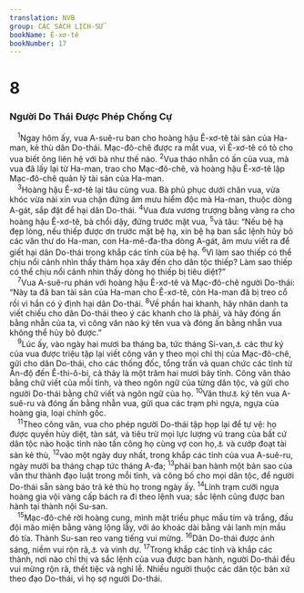 ```yaml
---
translation: NVB
group: CÁC SÁCH LỊCH-SỬ
bookName: Ê-xơ-tê 
bookNumber: 17
---
```


<div class="title"><h1>8</h1><h3>Người Do Thái Được Phép Chống Cự </h3></div>
<span class="verse et_8_1"> <sup>1</sup>Ngay hôm ấy, vua A-suê-ru ban cho hoàng hậu Ê-xơ-tê tài sản của Ha-man, kẻ thù dân Do-thái. Mạc-đô-chê được ra mắt vua, vì Ê-xơ-tê có tỏ cho vua biết ông liên hệ với bà như thế nào. </span>
<span class="verse et_8_2"><sup>2</sup>Vua tháo nhẫn có ấn của vua, mà vua đã lấy lại từ Ha-man, trao cho Mạc-đô-chê, và hoàng hậu Ê-xơ-tê lập Mạc-đô-chê quản lý tài sản của Ha-man. <br/></span>
<span class="verse et_8_3"> <sup>3</sup>Hoàng hậu Ê-xơ-tê lại tâu cùng vua. Bà phủ phục dưới chân vua, vừa khóc vừa nài xin vua chận đứng âm mưu hiểm độc mà Ha-man, thuộc dòng A-gát, sắp đặt để hại dân Do-thái. </span>
<span class="verse et_8_4"><sup>4</sup>Vua đưa vương trượng bằng vàng ra cho hoàng hậu Ê-xơ-tê, bà chổi dậy, đứng trước mặt vua, </span>
<span class="verse et_8_5"><sup>5</sup>và tâu: “Nếu bệ hạ đẹp lòng, nếu thiếp được ơn trước mặt bệ hạ, xin bệ hạ ban sắc lệnh hủy bỏ các văn thư do Ha-man, con Ha-mê-đa-tha dòng A-gát, âm mưu viết ra để giết hại dân Do-thái trong khắp các tỉnh của bệ hạ. </span>
<span class="verse et_8_6"><sup>6</sup>Vì làm sao thiếp có thể chịu nổi cảnh nhìn thấy thảm họa xảy đến cho dân tộc thiếp? Làm sao thiếp có thể chịu nổi cảnh nhìn thấy dòng họ thiếp bị tiêu diệt?” <br/></span>
<span class="verse et_8_7"> <sup>7</sup>Vua A-suê-ru phán với hoàng hậu Ê-xơ-tê và Mạc-đô-chê người Do-thái: “Này ta đã ban tài sản của Ha-man cho Ê-xơ-tê, còn Ha-man đã bị treo cổ rồi vì hắn có ý định hại dân Do-thái. </span>
<span class="verse et_8_8"><sup>8</sup>Về phần hai khanh, hãy nhân danh ta viết chiếu cho dân Do-thái theo ý các khanh cho là phải, và hãy đóng ấn bằng nhẫn của ta, vì công văn nào ký tên vua và đóng ấn bằng nhẫn vua không thể hủy bỏ được.” <br/></span>
<span class="verse et_8_9"> <sup>9</sup>Lúc ấy, vào ngày hai mươi ba tháng ba, tức tháng Si-van,<a data-toggle="tooltip" data-placement="bottom" title="Tương đương với 15 tháng 5 đến 15 tháng 6 tây lịch">⚓</a> các thư ký của vua được triệu tập lại viết công văn y theo mọi chỉ thị của Mạc-đô-chê, gửi cho dân Do-thái, cho các thống đốc, tổng trấn và quan chức các tỉnh từ Ấn-độ đến Ê-thi-ô-bi, cả thảy là một trăm hai mươi bảy tỉnh. Công văn thảo bằng chữ viết của mỗi tỉnh, và theo ngôn ngữ của từng dân tộc, và gửi cho người Do-thái bằng chữ viết và ngôn ngữ của họ. </span>
<span class="verse et_8_10"><sup>10</sup>Văn thư<a data-toggle="tooltip" data-placement="bottom" title="Nt: ông viết. Ctd: Mạc-đô-chê ra lệnh viết văn thư, ký tên…">⚓</a> ký tên vua A-suê-ru và đóng ấn bằng nhẫn vua, gửi qua các trạm phi ngựa, ngựa của hoàng gia, loại chính gốc. <br/></span>
<span class="verse et_8_11"> <sup>11</sup>Theo công văn, vua cho phép người Do-thái tập họp lại để tự vệ: họ được quyền hủy diệt, tàn sát, và tiêu trừ mọi lực lượng vũ trang của bất cứ dân tộc nào hoặc tỉnh nào tấn công họ cùng vợ con họ,<a data-toggle="tooltip" data-placement="bottom" title="Nt: trẻ con và phụ nữ">⚓</a> và cướp đoạt tài sản kẻ thù, </span>
<span class="verse et_8_12"><sup>12</sup>vào một ngày duy nhất, trong khắp các tỉnh của vua A-suê-ru, ngày mười ba tháng chạp tức tháng A-đa; </span>
<span class="verse et_8_13"><sup>13</sup>phải ban hành một bản sao của văn thư thành đạo luật trong mỗi tỉnh, và công bố cho mọi dân tộc, để người Do-thái sẵn sàng báo trả kẻ thù họ trong ngày ấy. </span>
<span class="verse et_8_14"><sup>14</sup>Lính trạm cưỡi ngựa hoàng gia vội vàng cấp bách ra đi theo lệnh vua; sắc lệnh cũng được ban hành tại thành nội Su-san. <br/></span>
<span class="verse et_8_15"> <sup>15</sup>Mạc-đô-chê rời hoàng cung, mình mặt triều phục mầu tím và trắng, đầu đội mão miện bằng vàng lộng lẫy, với áo khoác dài bằng vải lanh mịn mầu đỏ tía. Thành Su-san reo vang tiếng vui mừng. </span>
<span class="verse et_8_16"><sup>16</sup>Dân Do-thái được ánh sáng, niềm vui rộn rã,<a data-toggle="tooltip" data-placement="bottom" title="Nt: niềm vui và niềm hân hoan">⚓</a> và vinh dự. </span>
<span class="verse et_8_17"><sup>17</sup>Trong khắp các tỉnh và khắp các thành, nơi nào chỉ thị và sắc lệnh của vua được ban hành, người Do-thái đều vui mừng rộn rã, thết tiệc và nghỉ lễ. Nhiều người thuộc các dân tộc bản xứ theo đạo Do-thái, vì họ sợ người Do-thái. <br/></span>

